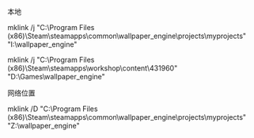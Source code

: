 本地

mklink /j "C:\Program Files (x86)\Steam\steamapps\common\wallpaper_engine\projects\myprojects" "I:\wallpaper_engine"

mklink /j "C:\Program Files (x86)\Steam\steamapps\workshop\content\431960" "D:\Games\wallpaper_engine"



网络位置

mklink /D "C:\Program Files (x86)\Steam\steamapps\common\wallpaper_engine\projects\myprojects" "Z:\\wallpaper_engine"